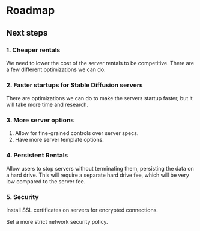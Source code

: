 # Roadmap

## Next steps

### 1. Cheaper rentals

We need to lower the cost of the server rentals to be competitive. There are a few different optimizations we can do.

### 2. Faster startups for Stable Diffusion servers

There are optimizations we can do to make the servers startup faster, but it will take more time and research.

### 3. More server options

1. Allow for fine-grained controls over server specs.
2. Have more server template options.

### 4. Persistent Rentals

Allow users to stop servers without terminating them, persisting the data on a hard drive. This will require a separate hard drive fee, which will be very low compared to the server fee.

### 5. Security

Install SSL certificates on servers for encrypted connections.

Set a more strict network security policy.
